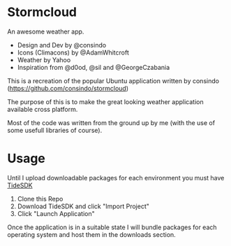 # Stormcloud

An awesome weather app.

* Design and Dev by @consindo
* Icons (Climacons) by @AdamWhitcroft
* Weather by Yahoo
* Inspiration from @d0od, @sil and @GeorgeCzabania

This is a recreation of the popular Ubuntu application written by consindo (https://github.com/consindo/stormcloud)

The purpose of this is to make the great looking weather application available cross platform.

Most of the code was written from the ground up by me (with the use of some usefull libraries of course).

# Usage

Until I upload downloadable packages for each environment you must have [TideSDK](http://www.tidesdk.org/)

1. Clone this Repo
2. Download TideSDK and click "Import Project"
3. Click "Launch Application"

Once the application is in a suitable state I will bundle packages for each operating system and host them in the downloads section.